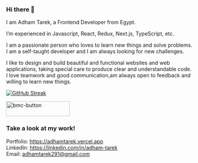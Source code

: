 
### Hi there 👋
I am Adham Tarek, a Frontend Developer from Egypt.<br/>

I’m experienced in Javascript, React, Redux, Next.js, TypeScript, etc.

I am a passionate person who loves to learn new things and solve problems. I am a self-taught developer and I am always looking for new challenges.<br/>

I like to design and build beautiful and functional websites and web applications, taking special care to produce clear and understandable code. I love teamwork and good communication,am always open to feedback and willing to learn new things.

[![GitHub Streak](http://github-readme-streak-stats.herokuapp.com?user=adham618&date_format=M%20j%5B%2C%20Y%5D&currStreakLabel=000000&ring=000000&fire=000000)](https://git.io/streak-stats)<br/>

<a href="https://www.buymeacoffee.com/adhamtarek" target="_blank"><img width="172" height="40" alt="bmc-button" src="https://user-images.githubusercontent.com/88515844/161430006-50742200-80cb-4c8f-b60c-ffe9260ff64e.png">
</a>



### Take a look at my work!

Portfolio: https://adhamtarek.vercel.app<br>
LinkedIn: https://linkedin.com/in/adham-tarek<br>
Email: adhamtarek291@gmail.com<br>
